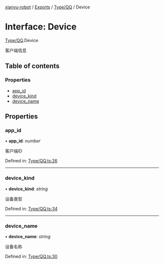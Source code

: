 [xianyu-robot](../README.md) / [Exports](../modules.md) / [Type/QQ](../modules/type_qq.md) / Device

# Interface: Device

[Type/QQ](../modules/type_qq.md).Device

客户端信息

## Table of contents

### Properties

- [app\_id](type_qq.device.md#app_id)
- [device\_kind](type_qq.device.md#device_kind)
- [device\_name](type_qq.device.md#device_name)

## Properties

### app\_id

• **app\_id**: *number*

客户端ID

Defined in: [Type/QQ.ts:26](https://github.com/blacktunes/xianyu-robot/blob/ba6672b/src/Type/QQ.ts#L26)

___

### device\_kind

• **device\_kind**: *string*

设备类型

Defined in: [Type/QQ.ts:34](https://github.com/blacktunes/xianyu-robot/blob/ba6672b/src/Type/QQ.ts#L34)

___

### device\_name

• **device\_name**: *string*

设备名称

Defined in: [Type/QQ.ts:30](https://github.com/blacktunes/xianyu-robot/blob/ba6672b/src/Type/QQ.ts#L30)
